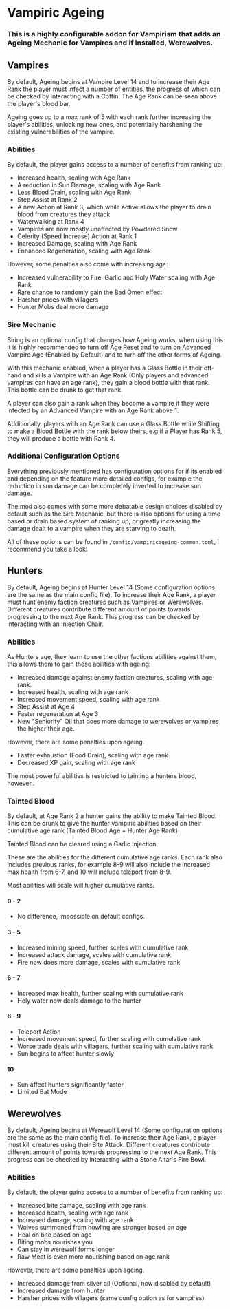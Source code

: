 # Vampiric Ageing

### This is a highly configurable addon for Vampirism that adds an Ageing Mechanic for Vampires and if installed, Werewolves.

## Vampires

By default, Ageing begins at Vampire Level 14 and to increase their Age Rank the player must infect a number of entities, the progress of which can be checked by interacting with a Coffin. The Age Rank can be seen above the player's blood bar.

Ageing goes up to a max rank of 5 with each rank further increasing the player's abilities, unlocking new ones, and potentially harshening the existing vulnerabilities of the vampire. 

### Abilities

By default, the player gains access to a number of benefits from ranking up:

- Increased health, scaling with Age Rank
- A reduction in Sun Damage, scaling with Age Rank
- Less Blood Drain, scaling with Age Rank
- Step Assist at Rank 2
- A new Action at Rank 3, which while active allows the player to drain blood from creatures they attack
- Waterwalking at Rank 4
- Vampires are now mostly unaffected by Powdered Snow
- Celerity (Speed Increase) Action at Rank 1
- Increased Damage, scaling with Age Rank
- Enhanced Regeneration, scaling with Age Rank

However, some penalties also come with increasing age:

- Increased vulnerability to Fire, Garlic and Holy Water scaling with Age Rank
- Rare chance to randomly gain the Bad Omen effect 
- Harsher prices with villagers
- Hunter Mobs deal more damage

### Sire Mechanic

Siring is an optional config that changes how Ageing works, when using this it is highly recommended to turn off Age Reset and to turn on Advanced Vampire Age (Enabled by Default) and to turn off the other forms of Ageing.

With this mechanic enabled, when a player has a Glass Bottle in their off-hand and kills a Vampire with an Age Rank (Only players and advanced vampires can have an age rank), they gain a blood bottle with that rank. This bottle can be drunk to get that rank.

A player can also gain a rank when they become a vampire if they were infected by an Advanced Vampire with an Age Rank above 1.

Additionally, players with an Age Rank can use a Glass Bottle while Shifting to make a Blood Bottle with the rank below theirs, e.g if a Player has Rank 5, they will produce a bottle with Rank 4.

### Additional Configuration Options

Everything previously mentioned has configuration options for if its enabled and depending on the feature more detailed configs, for example the reduction in sun damage can be completely inverted to increase sun damage.

The mod also comes with some more debatable design choices disabled by default such as the Sire Mechanic, but there is also options for using a time based or drain based system of ranking up, or greatly increasing the damage dealt to a vampire when they are starving to death.

All of these options can be found in ``/config/vampiricageing-common.toml``, I recommend you take a look!

## Hunters

By default, Ageing begins at Hunter Level 14 (Some configuration options are the same as the main config file). To increase their Age Rank, a player must hunt enemy faction creatures such as Vampires or Werewolves. Different creatures contribute different amount of points towards progressing to the next Age Rank. This progress can be checked by interacting with an Injection Chair.

### Abilities

As Hunters age, they learn to use the other factions abilities against them, this allows them to gain these abilities with ageing:

- Increased damage against enemy faction creatures, scaling with age rank.
- Increased health, scaling with age rank
- Increased movement speed, scaling with age rank
- Step Assist at Age 4
- Faster regeneration at Age 3
- New "Seniority" Oil that does more damage to werewolves or vampires the higher their age.

However, there are some penalties upon ageing.

- Faster exhaustion (Food Drain), scaling with age rank
- Decreased XP gain, scaling with age rank

The most powerful abilities is restricted to tainting a hunters blood, however..

### Tainted Blood
By default, at Age Rank 2 a hunter gains the ability to make Tainted Blood. This can be drunk to give the hunter vampiric abilities based on their cumulative age rank (Tainted Blood Age + Hunter Age Rank)

Tainted Blood can be cleared using a Garlic Injection.

These are the abilities for the different cumulative age ranks. Each rank also includes previous ranks, for example 8-9 will also include the increased max health from 6-7, and 10 will include teleport from 8-9. 

Most abilities will scale will higher cumulative ranks.
#### 0 - 2
- No difference, impossible on default configs.

#### 3 - 5
- Increased mining speed, further scales with cumulative rank
- Increased attack damage, scales with cumulative rank
- Fire now does more damage, scales with cumulative rank

#### 6 - 7 


- Increased max health, further scaling with cumulative rank
- Holy water now deals damage to the hunter

#### 8 - 9

- Teleport Action
- Increased movement speed, further scaling with cumulative rank
- Worse trade deals with villagers, further scaling with cumulative rank
- Sun begins to affect hunter slowly

#### 10 

- Sun affect hunters significantly faster
- Limited Bat Mode

## Werewolves


By default, Ageing begins at Werewolf Level 14 (Some configuration options are the same as the main config file). To increase their Age Rank, a player must kill creatures using their Bite Attack. Different creatures contribute different amount of points towards progressing to the next Age Rank. This progress can be checked by interacting with a Stone Altar's Fire Bowl.

### Abilities

By default, the player gains access to a number of benefits from ranking up:

- Increased bite damage, scaling with age rank
- Increased health, scaling with age rank
- Increased damage, scaling with age rank
- Wolves summoned from howling are stronger based on age
- Heal on bite based on age
- Biting mobs nourishes you
- Can stay in werewolf forms longer
- Raw Meat is even more nourishing based on age rank

However, there are some penalties upon ageing.
- Increased damage from silver oil (Optional, now disabled by default)
- Increased damage from hunter
- Harsher prices with villagers (same config option as for vampires)